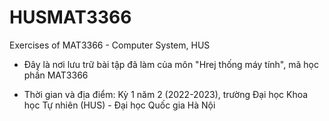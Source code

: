 # HUSMAT3366
Exercises of MAT3366 - Computer System, HUS
- Đây là nơi lưu trữ bài tập đã làm của môn "Hrej thống máy tính", mã học phần MAT3366

- Thời gian và địa điểm: Kỳ 1 năm 2 (2022-2023), trường Đại học Khoa học Tự nhiên (HUS) - Đại học Quốc gia Hà Nội
